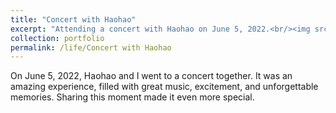 ```yaml
---
title: "Concert with Haohao"
excerpt: "Attending a concert with Haohao on June 5, 2022.<br/><img src='/images/1.jpg'>"
collection: portfolio
permalink: /life/Concert with Haohao
---
```


On June 5, 2022, Haohao and I went to a concert together. It was an amazing experience, filled with great music, excitement, and unforgettable memories. Sharing this moment made it even more special.

